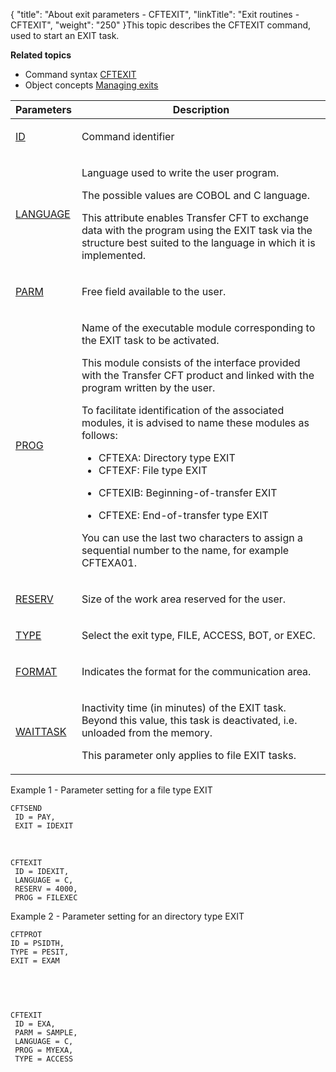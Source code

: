 {
    "title": "About exit parameters - CFTEXIT",
    "linkTitle": "Exit routines - CFTEXIT",
    "weight": "250"
}<span id="Activating_an_exit_command_line"></span>This topic describes the
CFTEXIT command, used to start an EXIT task.

**Related
topics**

-   Command syntax
    [CFTEXIT](../../../command_summary#CFTEXIT)
-   Object concepts
    [Managing exits](../../../../app_integration_intro/managing_exits)

<table>
         
         
         
   
   <thead>
      <tr>
<th class="TableStyle-SynchTableStyle_interop-HeadE-Column1-Header1">Parameters         </th>
<th class="TableStyle-SynchTableStyle_interop-HeadD-Column1-Header1">Description         </th>
      </tr>
   </thead>
   <tbody>
      <tr>
         <td><p><a href="../../../command_summary/parameter_intro/id">ID</a></p>         </td>
         <td><p>Command identifier</p>         </td>
      </tr>
      <tr>
         <td><p><a href="../../../command_summary/parameter_intro/language">LANGUAGE</a></p>         </td>
         <td><p>Language used to write the user program.</p>
<p>The possible values are COBOL and C language.</p>
<p>This attribute enables Transfer CFT to exchange data with
the program using the EXIT task via the structure best suited to the language
in which it is implemented.</p>         </td>
      </tr>
      <tr>
         <td><p><a href="../../../command_summary/parameter_intro/parm">PARM</a> </p>         </td>
         <td><p>Free field available to the user.</p>         </td>
      </tr>
      <tr>
         <td><p><a href="../../../command_summary/parameter_intro/prog">PROG</a></p>         </td>
         <td><p>Name of the executable module corresponding to the EXIT
task to be activated.</p>
<p>This module consists of the interface provided with the
Transfer CFT product and linked with the program written by the user.</p>
<p>To facilitate identification of the associated
modules, it is advised to name these modules as follows:</p>
<ul>
<li>CFTEXA:
Directory type EXIT</li>
<li>CFTEXF:
File type EXIT</li>
<li><p>CFTEXIB: Beginning-of-transfer EXIT</p></li>
<li>CFTEXE:
End-of-transfer type EXIT</li>
</ul>
<p>You can use the last two characters to assign a sequential
number to the name, for example CFTEXA01.</p>         </td>
      </tr>
      <tr>
         <td><p><a href="../../../command_summary/parameter_intro/reserv">RESERV</a></p>         </td>
         <td><p>Size of the work area reserved for the user.</p>         </td>
      </tr>
      <tr>
         <td><p><a href="../../../command_summary/parameter_intro/type">TYPE</a></p>         </td>
         <td><p>Select the exit type, FILE, ACCESS, BOT, or EXEC.</p>         </td>
      </tr>
      <tr>
         <td><p><a href="../../../command_summary/parameter_intro/format">FORMAT</a></p>         </td>
         <td><p>Indicates the format for the communication area.</p>         </td>
      </tr>
      <tr>
         <td><p><a href="../../../command_summary/parameter_intro/waittask">WAITTASK</a></p>         </td>
         <td><p>Inactivity time (in minutes) of the EXIT task. Beyond this
value, this task is deactivated, i.e. unloaded from the memory.</p>
<p>This parameter only applies to file EXIT tasks.</p>         </td>
      </tr>
   </tbody>
</table>

Example 1 - Parameter setting for a file
type EXIT



    CFTSEND
     ID = PAY,
     EXIT = IDEXIT

 


    CFTEXIT
     ID = IDEXIT,
     LANGUAGE = C,
     RESERV = 4000,
     PROG = FILEXEC

Example 2 - Parameter setting for an directory
type EXIT



    CFTPROT
    ID = PSIDTH,
    TYPE = PESIT,
    EXIT = EXAM

     

 


    CFTEXIT
     ID = EXA,
     PARM = SAMPLE,
     LANGUAGE = C,
     PROG = MYEXA,
     TYPE = ACCESS
